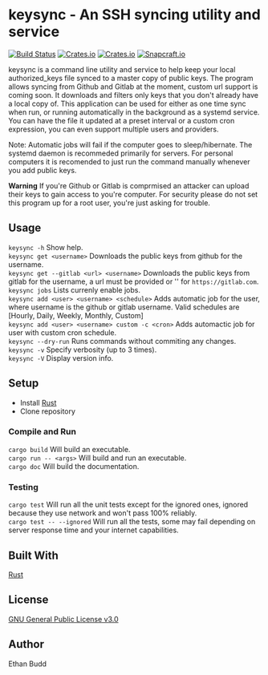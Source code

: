 # keysync - An SSH syncing utility and service

[![Build Status](https://travis-ci.com/budde25/ssh-key-sync.svg?branch=main)](https://travis-ci.com/budde25/ssh-key-sync)
[![Crates.io](https://img.shields.io/crates/v/keysync)](https://crates.io/crates/keysync)
[![Crates.io](https://img.shields.io/crates/d/keysync)](https://crates.io/crates/keysync)
[![Snapcraft.io](https://snapcraft.io//keysync/badge.svg)](https://snapcraft.io/keysync)

keysync is a command line utility and service to help keep your local authorized_keys file synced to a master copy of public keys. The program allows syncing from Github and Gitlab at the moment, custom url support is coming soon. It downloads and filters only keys that you don't already have a local copy of. This application can be used for either as one time sync when run, or running automatically in the background as a systemd service. You can have the file it updated at a preset interval or a custom cron expression, you can even support multiple users and providers.  

Note: Automatic jobs will fail if the computer goes to sleep/hibernate. The systemd daemon is recommeded primarily for servers. For personal computers it is recomended to just run the command manually whenever you add public keys.

**Warning** If you're Github or Gitlab is comprmised an attacker can upload their keys to gain access to you're computer. For security please do not set this program up for a root user, you're just asking for trouble.

## Usage
`keysync -h` Show help.  
`keysync get <username>` Downloads the public keys from github for the username.  
`keysync get --gitlab <url> <username>` Downloads the public keys from gitlab for the username, a url must be provided or '' for `https://gitlab.com`.  
`keysync jobs` Lists currenly enable jobs.  
`keysync add <user> <username> <schedule>` Adds automatic job for the user, where username is the github or gitlab username. Valid schedules are [Hourly, Daily, Weekly, Monthly, Custom]  
`keysync add <user> <username> custom -c <cron>` Adds automactic job for user with custom cron schedule.  
`keysync --dry-run` Runs commands without commiting any changes.  
`keysync -v` Specify verbosity (up to 3 times).  
`keysync -V` Display version info.  

## Setup
* Install [Rust](https://www.rust-lang.org/tools/install)  
* Clone repository

### Compile and Run
`cargo build` Will build an executable.  
`cargo run -- <args>` Will build and run an executable.  
`cargo doc` Will build the documentation.  

### Testing
`cargo test` Will run all the unit tests except for the ignored ones, ignored because they use network and won't pass 100% reliably.  
`cargo test -- --ignored` Will run all the tests, some may fail depending on server response time and your internet capabilities.  

## Built With
[Rust](https://www.rust-lang.org/)

## License
[GNU General Public License v3.0](https://github.com/budde25/ssh-key-sync/blob/master/LICENSE)  

## Author
Ethan Budd
